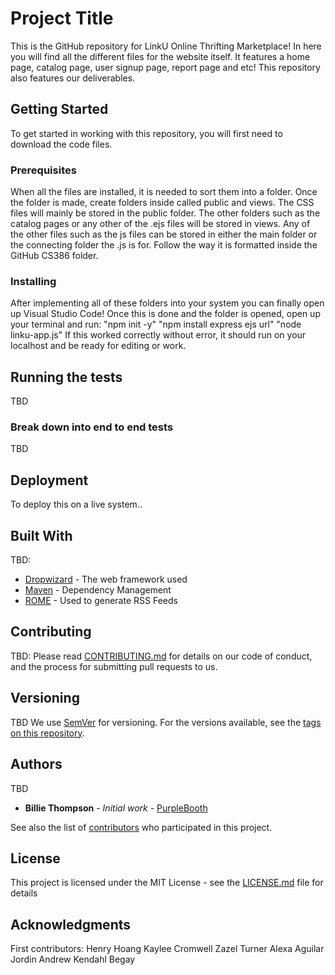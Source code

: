 # Project Title

This is the GitHub repository for LinkU Online Thrifting Marketplace! In here you will find all the different files for the website itself. It features a home page, catalog page, user signup page, report page and etc!
This repository also features our deliverables.
## Getting Started

To get started in working with this repository, you will first need to download the code files.
### Prerequisites

When all the files are installed, it is needed to sort them into a folder. Once the folder is made, create folders inside called public and views.
The CSS files will mainly be stored in the public folder.
The other folders such as the catalog pages or any other of the .ejs files will be stored in views.
Any of the other files such as the js files can be stored in either the main folder or the connecting folder the .js is for.
Follow the way it is formatted inside the GitHub CS386 folder.
### Installing

After implementing all of these folders into your system you can finally open up Visual Studio Code! Once this is done and the folder is opened, open up your terminal and run:
"npm init -y"
"npm install express ejs url"
"node linku-app.js"
If this worked correctly without error, it should run on your localhost and be ready for editing or work.

## Running the tests

TBD

### Break down into end to end tests

TBD


## Deployment

To deploy this on a live system..
## Built With
TBD:
* [Dropwizard](http://www.dropwizard.io/1.0.2/docs/) - The web framework used
* [Maven](https://maven.apache.org/) - Dependency Management
* [ROME](https://rometools.github.io/rome/) - Used to generate RSS Feeds

## Contributing
TBD:
Please read [CONTRIBUTING.md](https://gist.github.com/PurpleBooth/b24679402957c63ec426) for details on our code of conduct, and the process for submitting pull requests to us.

## Versioning
TBD
We use [SemVer](http://semver.org/) for versioning. For the versions available, see the [tags on this repository](https://github.com/your/project/tags). 

## Authors
TBD
* **Billie Thompson** - *Initial work* - [PurpleBooth](https://github.com/PurpleBooth)

See also the list of [contributors](https://github.com/your/project/contributors) who participated in this project.

## License
This project is licensed under the MIT License - see the [LICENSE.md](LICENSE.md) file for details

## Acknowledgments
First contributors:
Henry Hoang
Kaylee Cromwell
Zazel Turner
Alexa Aguilar
Jordin Andrew
Kendahl Begay
